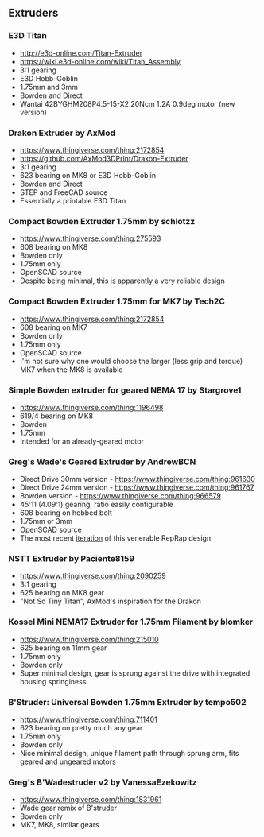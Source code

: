 ## Extruders

### E3D Titan

* http://e3d-online.com/Titan-Extruder
* https://wiki.e3d-online.com/wiki/Titan_Assembly
* 3:1 gearing
* E3D Hobb-Goblin
* 1.75mm and 3mm
* Bowden and Direct
* Wantai 42BYGHM208P4.5-15-X2 20Ncm 1.2A 0.9deg motor (new version)

### Drakon Extruder by AxMod

* https://www.thingiverse.com/thing:2172854
* https://github.com/AxMod3DPrint/Drakon-Extruder
* 3:1 gearing
* 623 bearing on MK8 or E3D Hobb-Goblin
* Bowden and Direct
* STEP and FreeCAD source
* Essentially a printable E3D Titan

### Compact Bowden Extruder 1.75mm by schlotzz

* https://www.thingiverse.com/thing:275593
* 608 bearing on MK8
* Bowden only
* 1.75mm only
* OpenSCAD source
* Despite being minimal, this is apparently a very reliable design

### Compact Bowden Extruder 1.75mm for MK7 by Tech2C

* https://www.thingiverse.com/thing:2172854
* 608 bearing on MK7
* Bowden only
* 1.75mm only
* OpenSCAD source
* I'm not sure why one would choose the larger (less grip and torque) MK7 when the MK8 is available

### Simple Bowden extruder for geared NEMA 17 by Stargrove1

* https://www.thingiverse.com/thing:1196498
* 619/4 bearing on MK8
* Bowden
* 1.75mm
* Intended for an already-geared motor

### Greg's Wade's Geared Extruder by AndrewBCN

* Direct Drive 30mm version - https://www.thingiverse.com/thing:961630
* Direct Drive 24mm version - https://www.thingiverse.com/thing:961767
* Bowden version - https://www.thingiverse.com/thing:966579
* 45:11 (4.09:1) gearing, ratio easily configurable
* 608 bearing on hobbed bolt
* 1.75mm or 3mm
* OpenSCAD source
* The most recent [iteration](http://reprap.org/wiki/Genealogy_/_Archeology_of_the_Greg's_Wade's_Geared_Extruder) of this venerable RepRap design

### NSTT Extruder by Paciente8159

* https://www.thingiverse.com/thing:2090259
* 3:1 gearing
* 625 bearing on MK8 gear
* "Not So Tiny Titan", AxMod's inspiration for the Drakon

### Kossel Mini NEMA17 Extruder for 1.75mm Filament by blomker

* https://www.thingiverse.com/thing:215010
* 625 bearing on 11mm gear
* 1.75mm only
* Bowden only
* Super minimal design, gear is sprung against the drive with integrated housing springiness

### B'Struder: Universal Bowden 1.75mm Extruder by tempo502

* https://www.thingiverse.com/thing:711401
* 623 bearing on pretty much any gear
* 1.75mm only
* Bowden only
* Nice minimal design, unique filament path through sprung arm, fits geared and ungeared motors

### Greg's B'Wadestruder v2 by VanessaEzekowitz

* https://www.thingiverse.com/thing:1831961
* Wade gear remix of B'struder
* Bowden only
* MK7, MK8, similar gears
